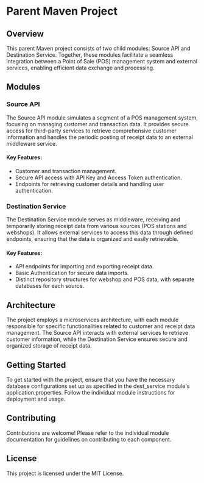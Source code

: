 # Parent Maven Project

## Overview

This parent Maven project consists of two child modules: Source API and Destination Service. Together, these modules facilitate a seamless integration between a Point of Sale (POS) management system and external services, enabling efficient data exchange and processing.

## Modules

### Source API

The Source API module simulates a segment of a POS management system, focusing on managing customer and transaction data. It provides secure access for third-party services to retrieve comprehensive customer information and handles the periodic posting of receipt data to an external middleware service.

#### Key Features:

* Customer and transaction management.
* Secure API access with API Key and Access Token authentication.
* Endpoints for retrieving customer details and handling user authentication.

### Destination Service

The Destination Service module serves as middleware, receiving and temporarily storing receipt data from various sources (POS stations and webshops). It allows external services to access this data through defined endpoints, ensuring that the data is organized and easily retrievable.

#### Key Features:

* API endpoints for importing and exporting receipt data.
* Basic Authentication for secure data imports.
* Distinct repository structures for webshop and POS data, with separate databases for each source.

## Architecture

The project employs a microservices architecture, with each module responsible for specific functionalities related to customer and receipt data management. The Source API interacts with external services to retrieve customer information, while the Destination Service ensures secure and organized storage of receipt data.

## Getting Started

To get started with the project, ensure that you have the necessary database configurations set up as specified in the dest_service module's application.properties. Follow the individual module instructions for deployment and usage.

## Contributing

Contributions are welcome! Please refer to the individual module documentation for guidelines on contributing to each component.

## License

This project is licensed under the MIT License.